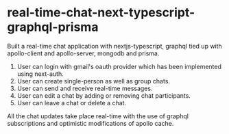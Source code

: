 # real-time-chat-next-typescript-graphql-prisma

Built a real-time chat application with nextjs-typescript, graphql tied up with apollo-client and apollo-server, mongodb and prisma.

1. User can login with gmail's oauth provider which has been implemented using next-auth.
2. User can create single-person as well as group chats.
3. User can send and receive real-time messages.
4. User can edit a chat by adding or removing chat participants.
5. User can leave a chat or delete a chat.

All the chat updates take place real-time with the use of graphql subscriptions and optimistic modifications of apollo cache.
